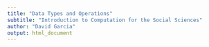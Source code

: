 ```yaml
---
title: "Data Types and Operations"
subtitle: "Introduction to Computation for the Social Sciences"
author: "David Garcia"
output: html_document
---
```

